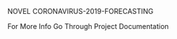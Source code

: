 <html>
  <body><p>NOVEL CORONAVIRUS-2019-FORECASTING</p><p>For More Info Go Through Project Documentation</p></body>
</html>
